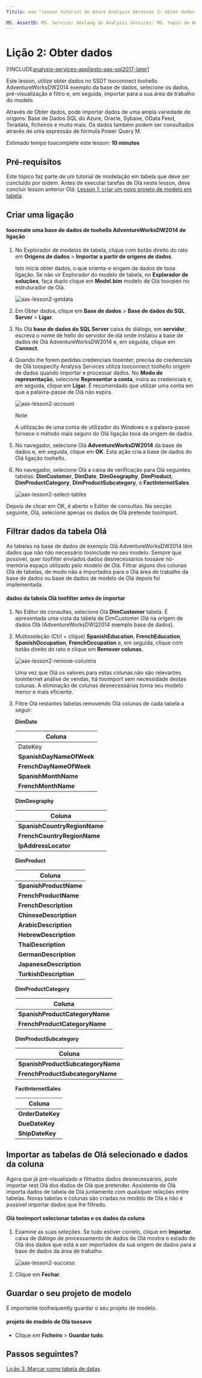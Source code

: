 ```yaml
---
Título: aaa "lesson tutorial do Azure Analysis Services 2: obter dados | Descrição da Microsoft Docs": descreve a forma como tooget e importar dados Olá projeto tutorial Azure Analysis Services. serviços: documentationcenter do Analysis Services: ' autor: Gestor minewiskan: erikre editor: ' etiquetas: '

MS. AssetID: MS. Service: devlang do Analysis Services: MS. topic de NA: get-started-article tgt_pltfrm: NA workload: na MS. Date: 06/01/2017 Author: owend
---
```


# <a name="lesson-2-get-data"></a>Lição 2: Obter dados

[!INCLUDE[analysis-services-appliesto-aas-sql2017-later](../../../includes/analysis-services-appliesto-aas-sql2017-later.md)]

Este lesson, utilize obter dados no SSDT tooconnect toohello AdventureWorksDW2014 exemplo da base de dados, selecione os dados, pré-visualização e filtro e, em seguida, importar para a sua área de trabalho do modelo.  
  
Através de Obter dados, pode importar dados de uma ampla variedade de origens: Base de Dados SQL do Azure, Oracle, Sybase, OData Feed, Teradata, ficheiros e muito mais. Os dados também podem ser consultados através de uma expressão de fórmula Power Query M.
  
Estimado tempo toocomplete este lesson: **10 minutos**  
  
## <a name="prerequisites"></a>Pré-requisitos  
Este tópico faz parte de um tutorial de modelação em tabela que deve ser concluído por ordem. Antes de executar tarefas de Olá neste lesson, deve concluir lesson anterior Olá: [Lesson 1: criar um novo projeto de modelo em tabela](../tutorials/aas-lesson-1-create-a-new-tabular-model-project.md).  
  
## <a name="create-a-connection"></a>Criar uma ligação  
  
#### <a name="toocreate-a-connection-toohello-adventureworksdw2014-database"></a>toocreate uma base de dados de toohello AdventureWorksDW2014 de ligação  
  
1.  No Explorador de modelos de tabela, clique com botão direito do rato em **Origens de dados** > **Importar a partir de origens de dados**.  
  
    Isto inicia obter dados, o que orienta-o origem de dados de tooa ligação. Se não vir Explorador do modelo de tabela, no **Explorador de soluções**, faça duplo clique em **Model.bim** modelo de Olá tooopen no estruturador de Olá. 
    
    ![aas-lesson2-getdata](../tutorials/media/aas-lesson2-getdata.png)
  
2.  Em Obter dados, clique em **Base de dados** > **Base de dados do SQL Server** > **Ligar**.  
  
3.  No Olá **base de dados do SQL Server** caixa de diálogo, em **servidor**, escreva o nome de hello do servidor de olá onde instalou a base de dados de Olá AdventureWorksDW2014 e, em seguida, clique em **Connect**.  

4.  Quando lhe forem pedidas credenciais tooenter, precisa de credenciais de Olá toospecify Analysis Services utiliza tooconnect toohello origem de dados quando importar e processar dados. No **Modo de representação**, selecione **Representar a conta**, insira as credenciais e, em seguida, clique em **Ligar**. É recomendado que utilizar uma conta em que a palavra-passe de Olá não expira.

    ![aas-lesson2-account](../tutorials/media/aas-lesson2-account.png)
  
    > [!NOTE]  
    > A utilização de uma conta de utilizador do Windows e a palavra-passe fornece o método mais seguro do Olá ligação tooa da origem de dados.
  
5.  No navegador, selecione Olá **AdventureWorksDW2014** da base de dados e, em seguida, clique em **OK**. Esta ação cria a base de dados do Olá ligação toohello. 
  
6.  No navegador, selecione Olá a caixa de verificação para Olá seguintes tabelas: **DimCustomer**, **DimDate**, **DimGeography**, **DimProduct**,  **DimProductCategory**, **DimProductSubcategory**, e **FactInternetSales**.  

    ![aas-lesson2-select-tables](../tutorials/media/aas-lesson2-select-tables.png)
  
Depois de clicar em OK, é aberto o Editor de consultas. Na secção seguinte, Olá, selecione apenas os dados de Olá pretende tooimport.

  
## <a name="filter-hello-table-data"></a>Filtrar dados da tabela Olá  
As tabelas na base de dados de exemplo Olá AdventureWorksDW2014 têm dados que não não necessário tooinclude no seu modelo. Sempre que possível, quer toofilter enviados dados desnecessários toosave no-memória espaço utilizado pelo modelo de Olá. Filtrar alguns dos colunas Olá de tabelas, de modo não a importados para o Olá área de trabalho da base de dados ou base de dados de modelo de Olá depois foi implementada. 
  
#### <a name="toofilter-hello-table-data-before-importing"></a>dados da tabela Olá toofilter antes de importar  
  
1.  No Editor de consultas, selecione Olá **DimCustomer** tabela. É apresentada uma vista da tabela de DimCustomer Olá na origem de dados Olá (AdventureWorksDWQ2014 exemplo base de dados). 
  
2.  Multisseleção (Ctrl + clique) **SpanishEducation**, **FrenchEducation**, **SpanishOccupation**, **FrenchOccupation** e, em seguida, clique com botão direito do rato e clique em **Remover colunas**. 

    ![aas-lesson2-remove-columns](../tutorials/media/aas-lesson2-remove-columns.png)
  
    Uma vez que Olá os valores para estas colunas não são relevantes tooInternet análise de vendas, há tooimport sem necessidade destas colunas. A eliminação de colunas desnecessárias torna seu modelo menor e mais eficiente.  
  
4.  Filtre Olá restantes tabelas removendo Olá colunas de cada tabela a seguir:  
    
    **DimDate**
    
      |Coluna|  
      |--------|  
      |DateKey|  
      |**SpanishDayNameOfWeek**|  
      |**FrenchDayNameOfWeek**|  
      |**SpanishMonthName**|  
      |**FrenchMonthName**|  
  
    **DimGeography**
  
      |Coluna|  
      |-------------|  
      |**SpanishCountryRegionName**|  
      |**FrenchCountryRegionName**|  
      |**IpAddressLocator**|  
  
    **DimProduct**
  
      |Coluna|  
      |-----------|  
      |**SpanishProductName**|  
      |**FrenchProductName**|  
      |**FrenchDescription**|  
      |**ChineseDescription**|  
      |**ArabicDescription**|  
      |**HebrewDescription**|  
      |**ThaiDescription**|  
      |**GermanDescription**|  
      |**JapaneseDescription**|  
      |**TurkishDescription**|  
  
    **DimProductCategory**
  
      |Coluna|  
      |--------------------|  
      |**SpanishProductCategoryName**|  
      |**FrenchProductCategoryName**|  
  
    **DimProductSubcategory**
  
      |Coluna|  
      |-----------------------|  
      |**SpanishProductSubcategoryName**|  
      |**FrenchProductSubcategoryName**|  
  
    **FactInternetSales**
  
      |Coluna|  
      |------------------|  
      |**OrderDateKey**|  
      |**DueDateKey**|  
      |**ShipDateKey**|   
  
## <a name="Import"></a>Importar as tabelas de Olá selecionado e dados da coluna  
Agora que já pré-visualizado e filtrados dados desnecessários, pode importar rest Olá dos dados de Olá que pretender. Assistente de Olá importa dados de tabela de Olá juntamente com quaisquer relações entre tabelas. Novas tabelas e colunas são criadas no modelo de Olá e não é possível importar dados que lhe filtrado.  
  
#### <a name="tooimport-hello-selected-tables-and-column-data"></a>Olá tooimport selecionar tabelas e os dados da coluna  
  
1.  Examine as suas seleções. Se tudo estiver correto, clique em **Importar**. caixa de diálogo de processamento de dados de Olá mostra o estado de Olá dos dados que está a ser importados da sua origem de dados para a base de dados da área de trabalho.
  
    ![aas-lesson2-success](../tutorials/media/aas-lesson2-success.png) 
  
2.  Clique em **Fechar**.  

  
## <a name="save-your-model-project"></a>Guardar o seu projeto de modelo  
É importante toofrequently guardar o seu projeto de modelo.  
  
#### <a name="toosave-hello-model-project"></a>projeto de modelo de Olá toosave  
  
-   Clique em **Ficheiro** > **Guardar tudo**.  
  
## <a name="whats-next"></a>Passos seguintes?
[Lição 3: Marcar como tabela de datas](../tutorials/aas-lesson-3-mark-as-date-table.md).

  
  
